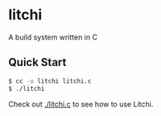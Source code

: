 # litchi

A build system written in C

## Quick Start

```bash
$ cc -o litchi litchi.c
$ ./litchi
```

Check out [./litchi.c](./litchi.c) to see how to use Litchi.
